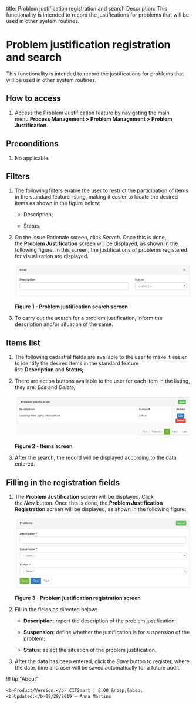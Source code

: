 title: Problem justification registration and search
Description: This functionality is intended to record the justifications for problems that will be used in other system routines.

# Problem justification registration and search

This functionality is intended to record the justifications for problems that
will be used in other system routines.

How to access
-------------

1.  Access the Problem Justification feature by navigating the main
    menu **Process Management > Problem Management > Problem
    Justification**.

Preconditions
-------------

1.  No applicable.

Filters
-------

1.  The following filters enable the user to restrict the participation of items
    in the standard feature listing, making it easier to locate the desired
    items as shown in the figure below:

    - Description;

    - Status.

2.  On the Issue Rationale screen, click *Search*. Once this is done,
    the **Problem Justification** screen will be displayed, as shown in the
    following figure. In this screen, the justifications of problems registered
    for visualization are displayed.

    ![figure](images/justification-1.png)
   
    **Figure 1 - Problem justification search screen**

3.  To carry out the search for a problem justification, inform the description
    and/or situation of the same.

Items list
----------

1.  The following cadastral fields are available to the user to make it easier
    to identify the desired items in the standard feature
    list: **Description** and **Status;**

2.  There are action buttons available to the user for each item in the listing,
    they are: *Edit* and *Delete;*

    ![figure](images/justification-2.png)
   
    **Figure 2 - Items screen**

3.  After the search, the record will be displayed according to the data
    entered.

Filling in the registration fields
----------------------------------

1.  The **Problem Justification** screen will be displayed. Click
    the *New* button. Once this is done, the **Problem Justification
    Registration** screen will be displayed, as shown in the following figure:

    ![figure](images/justification-3.png)
   
    **Figure 3 - Problem justification registration screen**

2.  Fill in the fields as directed below:

    - **Description**: report the description of the problem justification;

    - **Suspension**: define whether the justification is for suspension of
        the problem;

    - **Status**: select the situation of the problem justification.

3.  After the data has been entered, click the *Save* button to register, where
    the date, time and user will be saved automatically for a future audit.


!!! tip "About"

    <b>Product/Version:</b> CITSmart | 8.00 &nbsp;&nbsp;
    <b>Updated:</b>08/28/2019 – Anna Martins
